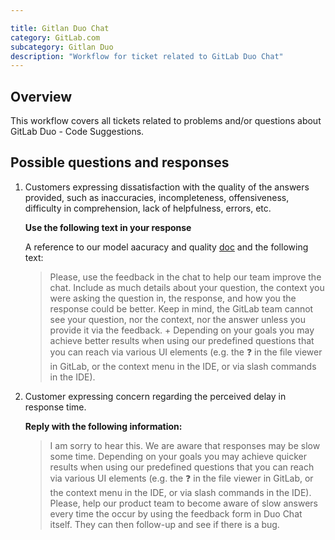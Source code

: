 ```yaml
---

title: Gitlan Duo Chat
category: GitLab.com
subcategory: Gitlan Duo
description: "Workflow for ticket related to GitLab Duo Chat"
---
```


## Overview

This workflow covers all tickets related to problems and/or questions about GitLab Duo - Code Suggestions.

## Possible questions and responses

1. Customers expressing dissatisfaction with the quality of the answers provided, such as inaccuracies, incompleteness, offensiveness, difficulty in comprehension, lack of helpfulness, errors, etc.

    **Use the following text in your response**

    A reference to our model aacuracy and quality [doc](https://docs.gitlab.com/ee/user/ai_features.html#model-accuracy-and-quality ) and the following text:

     > Please, use the feedback in the chat to help our team improve the chat. Include as much details about your question, the context you were asking the question in, the response, and how you the response could be better. Keep in mind, the GitLab team cannot see your question, nor the context, nor the answer unless you provide it via the feedback. + Depending on your goals you may achieve better results when using our predefined questions that you can reach via various UI elements (e.g. the :question: in the file viewer in GitLab, or the context menu in the IDE, or via slash commands in the IDE).

1. Customer expressing concern regarding the perceived delay in response time.

    **Reply with the following information:**
     > I am sorry to hear this. We are aware that responses may be slow some time. Depending on your goals you may achieve quicker results when using our predefined questions that you can reach via various UI elements (e.g. the :question: in the file viewer in GitLab, or the context menu in the IDE, or via slash commands in the IDE). Please, help our product team to become aware of slow answers every time the occur by using the feedback form in Duo Chat itself. They can then follow-up and see if there is a bug.
